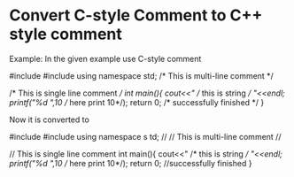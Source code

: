 # Convert C-style Comment to C++ style comment

Example: In the given example use C-style comment

#include<iostream>
#include<cstdio>
using namespace std;
/*
	This is multi-line comment
*/


/* This is single line comment */
int main(){
	cout<<" /* this is string */ "<<endl;
	printf("%d ",10 /* here print 10*/);
	return 0;
	/* successfully finished */
}

Now it is converted to 

#include<iostream>
#include<cstdio>
using namespace s td;
//
//	This is multi-line comment
//


// This is single line comment 
int main(){
	cout<<" /* this is string */ "<<endl;
	printf("%d ",10 /* here print 10*/);
	return 0;
	//successfully finished
}